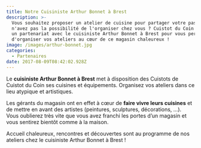 ```yaml
---
title: Notre Cuisiniste Arthur Bonnet à Brest
description: >-
  Vous souhaitez proposer un atelier de cuisine pour partager votre passion mais
  n'avez pas la possibilité de l'organiser chez vous ? Cuistot du Coin a tissé
  un partenariat avec le cuisiniste Arthur Bonnet à Brest pour vous permettre
  d'organiser vos ateliers au cœur de ce magasin chaleureux !
image: /images/arthur-bonnet.jpg
categories:
  - Partenaires
date: 2017-08-09T08:42:02.928Z
---
```

Le **cuisiniste Arthur Bonnet à Brest** met à disposition des Cuistots de Cuistot du Coin ses cuisines et équipements. Organisez vos ateliers dans ce lieu atypique et artistiques. 

Les gérants du magasin ont en effet à cœur de **faire vivre leurs cuisines** et de mettre en avant des artistes  (peintures, sculptures, décorations, …). Vous oublierez très vite que vous avez franchi les portes d’un magasin et vous sentirez bientôt comme à la maison.

Accueil chaleureux, rencontres et découvertes sont au programme de nos ateliers chez le cuisiniste Arthur Bonnet à Brest !


